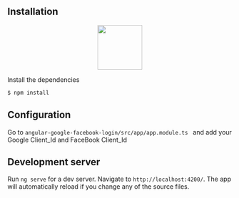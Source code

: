 ## Installation

<p align="center">
<img src="http://res.cloudinary.com/dizkwji5k/image/upload/v1595908845/wbdgun6hx6bodvnl55ju.jpg" height="100" width="100">
</p>

Install the dependencies

```sh
$ npm install
```

## Configuration
Go to `angular-google-facebook-login/src/app/app.module.ts ` and add your Google Client_Id and FaceBook Client_Id

## Development server

Run `ng serve` for a dev server. Navigate to `http://localhost:4200/`. The app will automatically reload if you change any of the source files.
